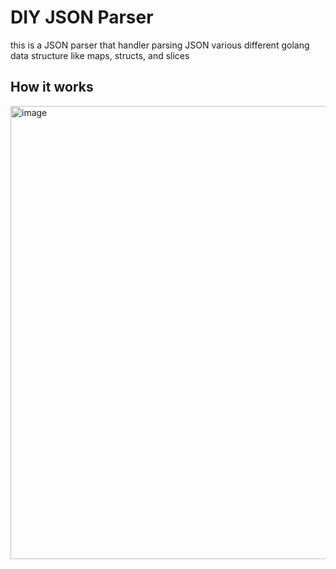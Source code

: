 # DIY JSON Parser
this is a JSON parser that handler parsing JSON various different golang data structure like maps, structs, and slices

## How it works
<img width="1262" height="725" alt="image" src="https://github.com/user-attachments/assets/f72e482c-c087-40c5-8580-164f356ee132" />
